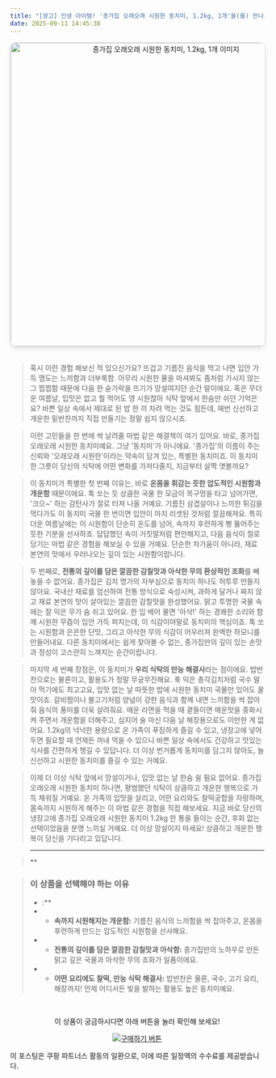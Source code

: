 ```yaml
---
title: "[광고] 인생 아이템! '종가집 오래오래 시원한 동치미, 1.2kg, 1개'을(를) 만나보세요."
date: 2025-09-11 14:45:38
---
```


<div align="center">
    <a href="https://link.coupang.com/re/AFFSDP?lptag=AF8916626&pageKey=1332614104&itemId=2357328225&vendorItemId=70353773862&traceid=V0-153-570ac73fce6e1008&requestid=20250911234512200327565214" target="_blank">
        <img src="https://ads-partners.coupang.com/image1/M1EJXDS_1AkVntYXM2oDOBOqJLC8_2KKFYFiwbgoG-0oZm8nR2MN2xv1EcZv-TNDTghNi9o1vUODXv9QgWZFjVcndtyUGcXDSYotQdRaln1_Z5F9A6gyromLovFSQ_TXm_WE8-1zQ3aB351k-dYUvXOt34UL-Bsm2lbQN60TEmQSeomOqg60mhjtb45xGj4mwus-otYJaja7p80ZlvrpdaR1hXufubqCkQK2WWzhAUVsEY5Ugoa2iZNtrc9LWw2HsK5wQD5s03jf5NeRyGp6ww1CFD39" alt="종가집 오래오래 시원한 동치미, 1.2kg, 1개 이미지" width="600" style="max-width: 100%; height: auto; border-radius: 12px; border: 1px solid #e0e0e0; box-shadow: 0 4px 8px rgba(0,0,0,0.1);">
    </a>
</div>
<br>

> 혹시 이런 경험 해보신 적 있으신가요? 뜨겁고 기름진 음식을 먹고 나면 입안 가득 맴도는 느끼함과 더부룩함. 아무리 시원한 물을 마셔봐도 좀처럼 가시지 않는 그 찝찝함 때문에 다음 한 숟가락을 뜨기가 망설여지던 순간 말이에요. 혹은 무더운 여름날, 입맛은 없고 뭘 먹어도 영 시원찮아 식탁 앞에서 한숨만 쉬던 기억은요? 바쁜 일상 속에서 제대로 된 밥 한 끼 차려 먹는 것도 힘든데, 매번 신선하고 개운한 밑반찬까지 직접 만들기는 정말 쉽지 않으시죠.

> 이런 고민들을 한 번에 싹 날려줄 마법 같은 해결책이 여기 있어요. 바로, 종가집 오래오래 시원한 동치미예요. 그냥 '동치미'가 아니에요. '종가집'의 이름이 주는 신뢰와 '오래오래 시원한'이라는 약속이 담겨 있는, 특별한 동치미죠. 이 동치미 한 그릇이 당신의 식탁에 어떤 변화를 가져다줄지, 지금부터 살짝 엿볼까요?

> 이 동치미가 특별한 첫 번째 이유는, 바로 **온몸을 휘감는 듯한 압도적인 시원함과 개운함** 때문이에요. 톡 쏘는 듯 상큼한 국물 한 모금이 목구멍을 타고 넘어가면, '크으~' 하는 감탄사가 절로 터져 나올 거예요. 기름진 삼겹살이나 느끼한 튀김을 먹다가도 이 동치미 국물 한 번이면 입안이 마치 리셋된 것처럼 깔끔해져요. 특히 더운 여름날에는 이 시원함이 단순히 온도를 넘어, 속까지 후련하게 뻥 뚫어주는 듯한 기분을 선사하죠. 답답했던 속이 거짓말처럼 편안해지고, 다음 음식이 절로 당기는 마법 같은 경험을 해보실 수 있을 거예요. 단순한 차가움이 아니라, 재료 본연의 맛에서 우러나오는 깊이 있는 시원함이랍니다.

> 두 번째로, **전통의 깊이를 담은 깔끔한 감칠맛과 아삭한 무의 환상적인 조화**를 빼놓을 수 없어요. 종가집은 김치 명가의 자부심으로 동치미 하나도 허투루 만들지 않아요. 국내산 재료를 엄선하여 전통 방식으로 숙성시켜, 과하게 달거나 짜지 않고 재료 본연의 맛이 살아있는 깔끔한 감칠맛을 완성했어요. 맑고 투명한 국물 속에는 잘 익은 무가 숨 쉬고 있어요. 한 입 베어 물면 '아삭!' 하는 경쾌한 소리와 함께 시원한 무즙이 입안 가득 퍼지는데, 이 식감이야말로 동치미의 핵심이죠. 톡 쏘는 시원함과 은은한 단맛, 그리고 아삭한 무의 식감이 어우러져 완벽한 하모니를 만들어내요. 다른 동치미에서는 쉽게 찾아볼 수 없는, 종가집만의 깊이 있는 손맛과 정성이 고스란히 느껴지는 순간이랍니다.

> 마지막 세 번째 장점은, 이 동치미가 **우리 식탁의 만능 해결사**라는 점이에요. 밥반찬으로는 물론이고, 활용도가 정말 무궁무진해요. 푹 익은 총각김치처럼 국수 말아 먹기에도 최고고요, 입맛 없는 날 따뜻한 밥에 시원한 동치미 국물만 있어도 꿀맛이죠. 갈비찜이나 불고기처럼 양념이 강한 음식과 함께 내면 느끼함을 싹 잡아줘 음식의 풍미를 더욱 살려줘요. 매운 라면을 먹을 때 곁들이면 매운맛을 중화시켜 주면서 개운함을 더해주고, 심지어 술 마신 다음 날 해장용으로도 이만한 게 없어요. 1.2kg의 넉넉한 용량으로 온 가족이 푸짐하게 즐길 수 있고, 냉장고에 넣어두면 필요할 때 언제든 꺼내 먹을 수 있으니 바쁜 일상 속에서도 건강하고 맛있는 식사를 간편하게 챙길 수 있답니다. 더 이상 번거롭게 동치미를 담그지 않아도, 늘 신선하고 시원한 동치미를 즐길 수 있는 거예요.

> 이제 더 이상 식탁 앞에서 망설이거나, 입맛 없는 날 한숨 쉴 필요 없어요. 종가집 오래오래 시원한 동치미 하나면, 평범했던 식탁이 상큼하고 개운한 행복으로 가득 채워질 거예요. 온 가족의 입맛을 살리고, 어떤 요리와도 찰떡궁합을 자랑하며, 몸속까지 시원하게 해주는 이 마법 같은 경험을 직접 해보세요. 지금 바로 당신의 냉장고에 종가집 오래오래 시원한 동치미 1.2kg 한 통을 들이는 순간, 후회 없는 선택이었음을 분명 느끼실 거예요. 더 이상 망설이지 마세요! 상큼하고 개운한 행복이 당신을 기다리고 있답니다.

> ---

> **


> ### 이 상품을 선택해야 하는 이유
> - :**
> - *   **속까지 시원해지는 개운함:** 기름진 음식의 느끼함을 싹 잡아주고, 온몸을 후련하게 만드는 압도적인 시원함을 선사해요.
> - *   **전통의 깊이를 담은 깔끔한 감칠맛과 아삭함:** 종가집만의 노하우로 만든 맑고 깊은 국물과 아삭한 무의 조화가 일품이에요.
> - *   **어떤 요리에도 찰떡, 만능 식탁 해결사:** 밥반찬은 물론, 국수, 고기 요리, 해장까지! 언제 어디서든 빛을 발하는 활용도 높은 동치미예요.


<br>

<div align="center">
  <p>이 상품이 궁금하시다면 아래 버튼을 눌러 확인해 보세요!</p>
  <a href="https://link.coupang.com/re/AFFSDP?lptag=AF8916626&pageKey=1332614104&itemId=2357328225&vendorItemId=70353773862&traceid=V0-153-570ac73fce6e1008&requestid=20250911234512200327565214" target="_blank">
    <img src="https://img.shields.io/badge/지금 바로 구매하기-FF5722?style=for-the-badge&logo=coupa&logoColor=white" alt="구매하기 버튼">
  </a>
</div>

이 포스팅은 쿠팡 파트너스 활동의 일환으로, 이에 따른 일정액의 수수료를 제공받습니다.
